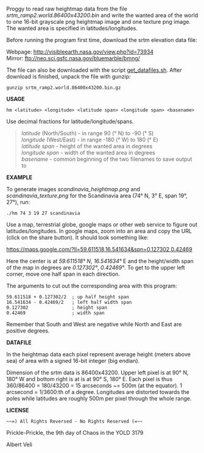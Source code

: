 Proggy to read raw heightmap data from the file *srtm_ramp2.world.86400x43200.bin*
and write the wanted area of the world to one 16-bit grayscale png heightmap image
and one texture png image. The wanted area is specified in latitudes/longitudes.

Before running the program first time, download the srtm elevation data file:

Webpage: http://visibleearth.nasa.gov/view.php?id=73934  
Mirror: ftp://neo.sci.gsfc.nasa.gov/bluemarble/bmng/

The file can also be downloaded with the script [get_datafiles.sh](heightmap/blob/master/datafiles/get_datafiles.sh).
After download is finished, unpack the file with gunzip:

    gunzip srtm_ramp2.world.86400x43200.bin.gz


**USAGE**

    hm <latitude> <longitude> <latitude span> <longitude span> <basename>

Use decimal fractions for latitude/longitude/spans.  

> *latitude* (North/South) - in range 90 (° N) to -90 (° S)  
> *longitude* (West/East) - in range -180 (° W) to 180 (° E)  
> *latitude span* - height of the wanted area in degrees  
> *longitude span* - width of the wanted area in degrees  
> *basename* - common beginning of the two filenames to save output to


**EXAMPLE**

To generate images *scandinavia_heightmap.png* and *scandinavia_texture.png*
for the Scandinavia area (74° N, 3° E, span 19°, 27°), run:

    ./hm 74 3 19 27 scandinavia

Use a map, terrestrial globe, google maps or other web service to figure
out latitudes/longitudes. In google maps, zoom into an area and
copy the URL (click on the share button). It should look something like:

https://maps.google.com/?ll=59.611518,16.541634&spn=0.127302,0.42469

Here the center is at *59.611518° N*, *16.541634°* E and the
height/width span of the map in degrees are *0.127302°*, *0.42469°*.
To get to the upper left corner, move one half span in each direction.

The arguments to cut out the corresponding area with this program:

    59.611518 + 0.127302/2  ; up half height span
    16.541634 - 0.42469/2   ; left half width span
    0.127302                ; height span
    0.42469                 ; width span

Remember that South and West are negative while North and East are positive degrees.


**DATAFILE**

In the heightmap data each pixel represent average height
(meters above sea) of area with a signed 16-bit integer (big endian).

Dimension of the srtm data is 86400x43200. Upper left pixel is at
90° N, 180° W and bottom right is at is at 90° S, 180° E.
Each pixel is thus 360/86400 = 180/43200 = 15 arcseconds ~= 500m (at the equator).
1 arcsecond = 1/3600:th of a degree. Longitudes are distorted towards the poles while
latitudes are roughly 500m per pixel through the whole range.


**LICENSE**

    ~~=) All Rights Reversed - No Rights Reserved (=~~

Prickle-Prickle, the 9th day of Chaos in the YOLD 3179

Albert Veli
